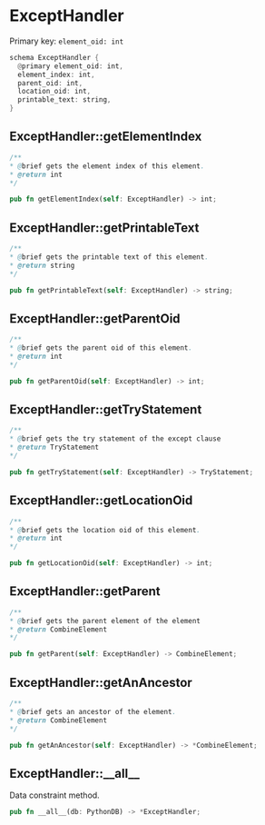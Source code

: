 # ExceptHandler

Primary key: `element_oid: int`

```rust
schema ExceptHandler {
  @primary element_oid: int,
  element_index: int,
  parent_oid: int,
  location_oid: int,
  printable_text: string,
}
```
## ExceptHandler::getElementIndex

```java
/**
* @brief gets the element index of this element.
* @return int
*/
```
```rust
pub fn getElementIndex(self: ExceptHandler) -> int;
```
## ExceptHandler::getPrintableText

```java
/**
* @brief gets the printable text of this element.
* @return string
*/
```
```rust
pub fn getPrintableText(self: ExceptHandler) -> string;
```
## ExceptHandler::getParentOid

```java
/**
* @brief gets the parent oid of this element.
* @return int
*/
```
```rust
pub fn getParentOid(self: ExceptHandler) -> int;
```
## ExceptHandler::getTryStatement

```java
/**
* @brief gets the try statement of the except clause
* @return TryStatement 
*/
```
```rust
pub fn getTryStatement(self: ExceptHandler) -> TryStatement;
```
## ExceptHandler::getLocationOid

```java
/**
* @brief gets the location oid of this element.
* @return int
*/
```
```rust
pub fn getLocationOid(self: ExceptHandler) -> int;
```
## ExceptHandler::getParent

```java
/**
* @brief gets the parent element of the element
* @return CombineElement 
*/
```
```rust
pub fn getParent(self: ExceptHandler) -> CombineElement;
```
## ExceptHandler::getAnAncestor

```java
/**
* @brief gets an ancestor of the element.
* @return CombineElement 
*/
```
```rust
pub fn getAnAncestor(self: ExceptHandler) -> *CombineElement;
```
## ExceptHandler::\_\_all\_\_

Data constraint method.

```rust
pub fn __all__(db: PythonDB) -> *ExceptHandler;
```

